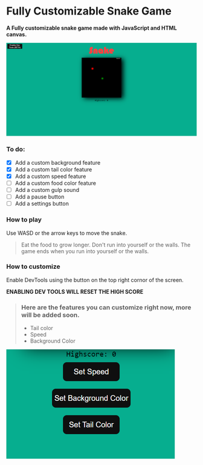 # Fully Customizable Snake Game

**A Fully customizable snake game made with JavaScript and HTML canvas.** 


<img src="media/game.png">

### To do:
- [X] Add a custom background feature
- [X] Add a custom tail color feature
- [X] Add a custom speed feature
- [ ] Add a custom food color feature
- [ ] Add a custom gulp sound
- [ ] Add a pause button
- [ ] Add a settings button

### How to play
 Use WASD or the arrow keys to move the snake.
   > Eat the food to grow longer.
    Don't run into yourself or the walls.
    The game ends when you run into yourself or the walls.
 >

### How to customize
 Enable DevTools using the button on the top right cornor of the screen.

**ENABLING DEV TOOLS WILL RESET THE HIGH SCORE**


> ### Here are the features you can customize right now, more will be added soon.
> - Tail color
> - Speed
> - Background Color

<img src="media/options.png">

